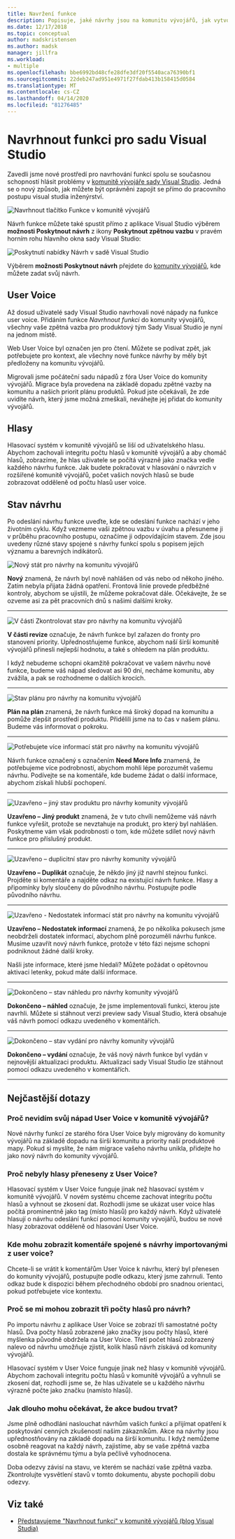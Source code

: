 ```yaml
---
title: Navržení funkce
description: Popisuje, jaké návrhy jsou na komunitu vývojářů, jak vytvořit návrh a jak jsou používány návrhy společností Microsoft v rozcestníku sady Visual Studio.
ms.date: 12/17/2018
ms.topic: conceptual
author: madskristensen
ms.author: madsk
manager: jillfra
ms.workload:
- multiple
ms.openlocfilehash: bbe6992bd48cfe28dfe3df20f5540aca76390bf1
ms.sourcegitcommit: 22deb247ad951e4971f27fdab413b158415d0584
ms.translationtype: MT
ms.contentlocale: cs-CZ
ms.lasthandoff: 04/14/2020
ms.locfileid: "81276485"
---
```

# <a name="suggest-a-feature-for-visual-studio"></a>Navrhnout funkci pro sadu Visual Studio

Zavedli jsme nové prostředí pro navrhování funkcí spolu se současnou schopností hlásit problémy v [komunitě vývojáře sady Visual Studio](https://developercommunity.visualstudio.com). Jedná se o nový způsob, jak můžete být oprávněni zapojit se přímo do pracovního postupu visual studia inženýrství.

![Navrhnout tlačítko Funkce v komunitě vývojářů](media/suggest-a-feature/suggest-feature-button.png)

Návrh funkce můžete také spustit přímo z aplikace Visual Studio výběrem **možnosti Poskytnout návrh** z ikony **Poskytnout zpětnou vazbu** v pravém horním rohu hlavního okna sady Visual Studio:

![Poskytnutí nabídky Návrh v sadě Visual Studio](media/suggest-a-feature/provide-suggestion.png)

Výběrem **možnosti Poskytnout návrh** přejdete do [komunity vývojářů](https://developercommunity.visualstudio.com), kde můžete zadat svůj návrh.

## <a name="user-voice"></a>User Voice

Až dosud uživatelé sady Visual Studio navrhovali nové nápady na funkce user voice. Přidáním funkce *Navrhnout funkci* do komunity vývojářů, všechny vaše zpětná vazba pro produktový tým Sady Visual Studio je nyní na jednom místě.

Web User Voice byl označen jen pro čtení. Můžete se podívat zpět, jak potřebujete pro kontext, ale všechny nové funkce návrhy by měly být předloženy na komunitu vývojářů.

Migrovali jsme počáteční sadu nápadů z fóra User Voice do komunity vývojářů. Migrace byla provedena na základě dopadu zpětné vazby na komunitu a našich priorit plánu produktů. Pokud jste očekávali, že zde uvidíte návrh, který jsme možná zmeškali, neváhejte jej přidat do komunity vývojářů.

## <a name="votes"></a>Hlasy

Hlasovací systém v komunitě vývojářů se liší od uživatelského hlasu. Abychom zachovali integritu počtu hlasů v komunitě vývojářů a aby chomáč hlasů, zobrazíme, že hlas uživatele se počítá výrazně jako značka vedle každého návrhu funkce. Jak budete pokračovat v hlasování o návrzích v rozšířené komunitě vývojářů, počet vašich nových hlasů se bude zobrazovat odděleně od počtu hlasů user voice.

## <a name="suggestion-status"></a>Stav návrhu

Po odeslání návrhu funkce uveďte, kde se odeslání funkce nachází v jeho životním cyklu. Když vezmeme vaši zpětnou vazbu v úvahu a přesuneme ji v průběhu pracovního postupu, označíme ji odpovídajícím stavem. Zde jsou uvedeny různé stavy spojené s návrhy funkcí spolu s popisem jejich významu a barevných indikátorů.

![Nový stát pro návrhy na komunitu vývojářů](../ide/media/SuggestStates/New.jpg)

**Nový** znamená, že návrh byl nově nahlášen od vás nebo od někoho jiného. Zatím nebyla přijata žádná opatření. Frontová linie provede předběžné kontroly, abychom se ujistili, že můžeme pokračovat dále. Očekávejte, že se ozveme asi za pět pracovních dnů s našimi dalšími kroky.

- - -

![V části Zkontrolovat stav pro návrhy na komunitu vývojářů](../ide/media/SuggestStates/UnderReview.jpg)

**V části revize** označuje, že návrh funkce byl zařazen do fronty pro stanovení priority. Upřednostňujeme funkce, abychom naší širší komunitě vývojářů přinesli nejlepší hodnotu, a také s ohledem na plán produktu.

I když nebudeme schopni okamžitě pokračovat ve vašem návrhu nové funkce, budeme váš nápad sledovat asi 90 dní, necháme komunitu, aby zvážila, a pak se rozhodneme o dalších krocích.

- - -

![Stav plánu pro návrhy na komunitu vývojářů](../ide/media/SuggestStates/OnRoadmap.jpg)

**Plán na plán** znamená, že návrh funkce má široký dopad na komunitu a pomůže zlepšit prostředí produktu. Přidělili jsme na to čas v našem plánu. Budeme vás informovat o pokroku.

- - -

![Potřebujete více informací stát pro návrhy na komunitu vývojářů](../ide/media/SuggestStates/NeedMoreInfo.jpg)

Návrh funkce označený s označením **Need More Info** znamená, že potřebujeme více podrobností, abychom mohli lépe porozumět vašemu návrhu. Podívejte se na komentáře, kde budeme žádat o další informace, abychom získali hlubší pochopení.

- - -

![Uzavřeno – jiný stav produktu pro návrhy komunity vývojářů](../ide/media/SuggestStates/ClosedOtherProduct.jpg)

**Uzavřeno – Jiný produkt** znamená, že v tuto chvíli nemůžeme váš návrh funkce vyřešit, protože se nevztahuje na produkt, pro který byl nahlášen. Poskytneme vám však podrobnosti o tom, kde můžete sdílet nový návrh funkce pro příslušný produkt.

- - -

![Uzavřeno – duplicitní stav pro návrhy komunity vývojářů](../ide/media/SuggestStates/ClosedDuplicate.jpg)

**Uzavřeno – Duplikát** označuje, že někdo jiný již navrhl stejnou funkci. Projděte si komentáře a najděte odkaz na existující návrh funkce. Hlasy a připomínky byly sloučeny do původního návrhu. Postupujte podle původního návrhu.

- - -

![Uzavřeno - Nedostatek informací stát pro návrhy na komunitu vývojářů](../ide/media/SuggestStates/ClosedNotEnoughInfo.jpg)

**Uzavřeno – Nedostatek informací** znamená, že po několika pokusech jsme neobdrželi dostatek informací, abychom plně porozuměli návrhu funkce. Musíme uzavřít nový návrh funkce, protože v této fázi nejsme schopni podniknout žádné další kroky.

Našli jste informace, které jsme hledali? Můžete požádat o opětovnou aktivaci letenky, pokud máte další informace.

- - -

![Dokončeno – stav náhledu pro návrhy komunity vývojářů](../ide/media/SuggestStates/CompletedPreview.jpg)

**Dokončeno – náhled** označuje, že jsme implementovali funkci, kterou jste navrhli. Můžete si stáhnout verzi preview sady Visual Studio, která obsahuje váš návrh pomocí odkazu uvedeného v komentářích.

- - -

![Dokončeno – stav vydání pro návrhy komunity vývojářů](../ide/media/SuggestStates/CompletedRelease.jpg)

**Dokončeno – vydání** označuje, že váš nový návrh funkce byl vydán v nejnovější aktualizaci produktu. Aktualizaci sady Visual Studio lze stáhnout pomocí odkazu uvedeného v komentářích.

- - -

## <a name="faq"></a>Nejčastější dotazy

### <a name="why-cant-i-see-my-user-voice-idea-in-developer-community"></a>Proč nevidím svůj nápad User Voice v komunitě vývojářů?

Nové návrhy funkcí ze starého fóra User Voice byly migrovány do komunity vývojářů na základě dopadu na širší komunitu a priority naší produktové mapy. Pokud si myslíte, že nám migrace vašeho návrhu unikla, přidejte ho jako nový návrh do komunity vývojářů.

### <a name="why-have-the-votes-not-been-carried-over-from-user-voice"></a>Proč nebyly hlasy přeneseny z User Voice?

Hlasovací systém v User Voice funguje jinak než hlasovací systém v komunitě vývojářů. V novém systému chceme zachovat integritu počtu hlasů a vyhnout se zkosení dat. Rozhodli jsme se ukázat user voice hlas počítá prominentně jako tag (místo hlasů) pro každý návrh. Když uživatelé hlasují o návrhu odeslání funkcí pomocí komunity vývojářů, budou se nové hlasy zobrazovat odděleně od hlasování User Voice.

### <a name="where-can-i-see-comments-associated-with-the-suggestions-imported-from-user-voice"></a>Kde mohu zobrazit komentáře spojené s návrhy importovanými z user voice?

Chcete-li se vrátit k komentářům User Voice k návrhu, který byl přenesen do komunity vývojářů, postupujte podle odkazu, který jsme zahrnuli. Tento odkaz bude k dispozici během přechodného období pro snadnou orientaci, pokud potřebujete více kontextu.

### <a name="why-can-i-see-three-vote-counts-for-a-suggestion"></a>Proč se mi mohou zobrazit tři počty hlasů pro návrh?

Po importu návrhu z aplikace User Voice se zobrazí tři samostatné počty hlasů. Dva počty hlasů zobrazené jako značky jsou počty hlasů, které myšlenka původně obdržela na User Voice. Třetí počet hlasů zobrazený nalevo od návrhu umožňuje zjistit, kolik hlasů návrh získává od komunity vývojářů.

Hlasovací systém v User Voice funguje jinak než hlasy v komunitě vývojářů. Abychom zachovali integritu počtu hlasů v komunitě vývojářů a vyhnuli se zkosení dat, rozhodli jsme se, že hlas uživatele se u každého návrhu výrazně počte jako značku (namísto hlasů).

### <a name="how-long-can-i-expect-actions-to-take"></a>Jak dlouho mohu očekávat, že akce budou trvat?

Jsme plně odhodláni naslouchat návrhům vašich funkcí a přijímat opatření k poskytování cenných zkušeností našim zákazníkům. Akce na návrhy jsou upřednostňovány na základě dopadu na širší komunitu. I když nemůžeme osobně reagovat na každý návrh, zajistíme, aby se vaše zpětná vazba dostala ke správnému týmu a byla pečlivě vyhodnocena.

Doba odezvy závisí na stavu, ve kterém se nachází vaše zpětná vazba. Zkontrolujte vysvětlení stavů v tomto dokumentu, abyste pochopili dobu odezvy.

## <a name="see-also"></a>Viz také

- [Představujeme "Navrhnout funkci" v komunitě vývojářů (blog Visual Studia)](https://devblogs.microsoft.com/visualstudio/introducing-suggest-a-feature-in-developer-community/?utm_source=vs_developer_news&utm_medium=referral)
